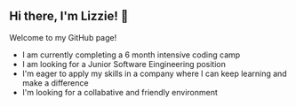 ## Hi there, I'm Lizzie! 👋 

Welcome to my GitHub page! 

* I am currently completing a 6 month intensive coding camp
* I am looking for a Junior Software Eingineering position
* I'm eager to apply my skills in a company where I can keep learning and make a difference
* I'm looking for a collabative and friendly environment


